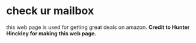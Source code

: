 <!Doctype>
<h1> check ur mailbox </h1>
this web page is used for getting great deals on amazon. <strong> Credit to Hunter Hinckley for making this web page.</strong>
